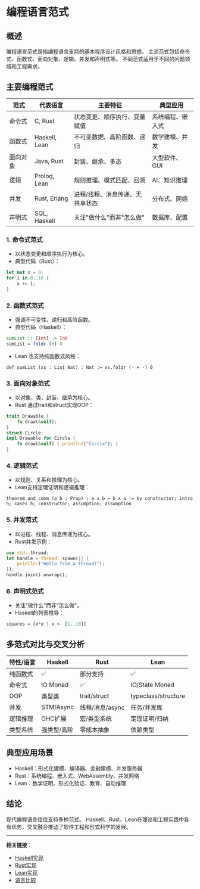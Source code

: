 # 编程语言范式

## 概述

编程语言范式是指编程语言支持的基本程序设计风格和思想。
主流范式包括命令式、函数式、面向对象、逻辑、并发和声明式等。
不同范式适用于不同的问题领域和工程需求。

## 主要编程范式

| 范式         | 代表语言         | 主要特征                         | 典型应用           |
|--------------|------------------|----------------------------------|--------------------|
| 命令式       | C, Rust          | 状态变更、顺序执行、变量赋值     | 系统编程、嵌入式   |
| 函数式       | Haskell, Lean    | 不可变数据、高阶函数、递归       | 数学建模、并发     |
| 面向对象     | Java, Rust       | 封装、继承、多态                 | 大型软件、GUI      |
| 逻辑         | Prolog, Lean     | 规则推理、模式匹配、回溯         | AI、知识推理       |
| 并发         | Rust, Erlang     | 进程/线程、消息传递、无共享状态   | 分布式、网络       |
| 声明式       | SQL, Haskell     | 关注"做什么"而非"怎么做"         | 数据库、配置       |

### 1. 命令式范式

- 以状态变更和顺序执行为核心。
- 典型代码（Rust）：

```rust
let mut x = 0;
for i in 0..10 {
    x += i;
}
```

### 2. 函数式范式

- 强调不可变性、递归和高阶函数。
- 典型代码（Haskell）：

```haskell
sumList :: [Int] -> Int
sumList = foldr (+) 0
```

- Lean 也支持纯函数式风格：

```lean
def sumList (xs : List Nat) : Nat := xs.foldr (· + ·) 0
```

### 3. 面向对象范式

- 以对象、类、封装、继承为核心。
- Rust 通过trait和struct实现OOP：

```rust
trait Drawable {
    fn draw(&self);
}
struct Circle;
impl Drawable for Circle {
    fn draw(&self) { println!("Circle"); }
}
```

### 4. 逻辑范式

- 以规则、关系和推理为核心。
- Lean支持定理证明和逻辑推理：

```lean
theorem and_comm (a b : Prop) : a ∧ b ↔ b ∧ a := by constructor; intro h; cases h; constructor; assumption; assumption
```

### 5. 并发范式

- 以进程、线程、消息传递为核心。
- Rust并发示例：

```rust
use std::thread;
let handle = thread::spawn(|| {
    println!("Hello from a thread!");
});
handle.join().unwrap();
```

### 6. 声明式范式

- 关注"做什么"而非"怎么做"。
- Haskell的列表推导：

```haskell
squares = [x*x | x <- [1..10]]
```

## 多范式对比与交叉分析

| 特性/语言 | Haskell         | Rust            | Lean            |
|-----------|-----------------|-----------------|-----------------|
| 纯函数式  | ✅              | 部分支持        | ✅              |
| 命令式    | IO Monad        | ✅              | IO/State Monad  |
| OOP       | 类型类          | trait/struct    | typeclass/structure |
| 并发      | STM/Async       | 线程/消息/async | 任务/并发库     |
| 逻辑推理  | GHC扩展         | 宏/类型系统     | 定理证明/归纳   |
| 类型系统  | 强类型/高阶     | 零成本抽象      | 依赖类型        |

## 典型应用场景

- Haskell：形式化建模、编译器、金融建模、并发服务器
- Rust：系统编程、嵌入式、WebAssembly、并发网络
- Lean：数学证明、形式化验证、教育、自动推理

## 结论

现代编程语言往往支持多种范式。
Haskell、Rust、Lean在理论和工程实践中各有优势，交叉融合推动了软件工程和形式科学的发展。

---

**相关链接**：

- [Haskell实现](../07-Implementation/001-Haskell-Implementation.md)
- [Rust实现](../07-Implementation/002-Rust-Implementation.md)
- [Lean实现](../07-Implementation/003-Lean-Implementation.md)
- [语言比较](./002-Language-Comparison.md)
